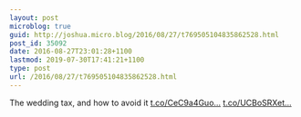 ```yaml
---
layout: post
microblog: true
guid: http://joshua.micro.blog/2016/08/27/t769505104835862528.html
post_id: 35092
date: 2016-08-27T23:01:28+1100
lastmod: 2019-07-30T17:41:21+1100
type: post
url: /2016/08/27/t769505104835862528.html
---
```

The wedding tax, and how to avoid it [t.co/CeC9a4Guo...](https://t.co/CeC9a4GuoZ) [t.co/UCBoSRXet...](https://t.co/UCBoSRXetR)
